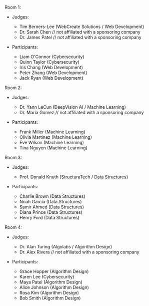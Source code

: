 Room 1:
- Judges:
  - Tim Berners-Lee (WebCreate Solutions / Web Development)
  - Dr. Sarah Chen  // not affiliated with a sponsoring company
  - Dr. James Patel  // not affiliated with a sponsoring company

- Participants:
  - Liam O'Connor (Cybersecurity)
  - Quinn Taylor (Cybersecurity)
  - Iris Chang (Web Development)
  - Peter Zhang (Web Development)
  - Jack Ryan (Web Development)

Room 2:
- Judges:
  - Dr. Yann LeCun (DeepVision AI / Machine Learning)
  - Dr. Maria Gomez  // not affiliated with a sponsoring company

- Participants:
  - Frank Miller (Machine Learning)
  - Olivia Martinez (Machine Learning)
  - Eve Wilson (Machine Learning)
  - Tina Nguyen (Machine Learning)

Room 3:
- Judges:
  - Prof. Donald Knuth (StructuraTech / Data Structures)

- Participants:
  - Charlie Brown (Data Structures)
  - Noah Garcia (Data Structures)
  - Samir Ahmed (Data Structures)
  - Diana Prince (Data Structures)
  - Henry Ford (Data Structures)

Room 4:
- Judges:
  - Dr. Alan Turing (Algolabs / Algorithm Design)
  - Dr. Alex Rivera  // not affiliated with a sponsoring company

- Participants:
  - Grace Hopper (Algorithm Design)
  - Karen Lee (Cybersecurity)
  - Maya Patel (Algorithm Design)
  - Alice Johnson (Algorithm Design)
  - Rosa Kim (Algorithm Design)
  - Bob Smith (Algorithm Design)
